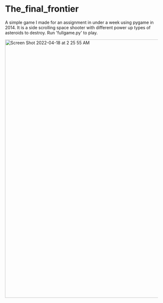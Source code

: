 # The_final_frontier
A simple game I made for an assignment in under a week using pygame in 2014. It is a side scrolling space shooter with different power up types of asteroids to destroy. Run 'fullgame.py' to play.

<img width="851" alt="Screen Shot 2022-04-18 at 2 25 55 AM" src="https://user-images.githubusercontent.com/15618772/163766336-6c73e995-6c83-45f2-bead-db6c67ccfcf0.png">

